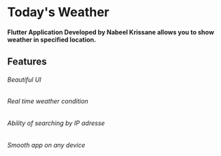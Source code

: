 # Today's Weather

#### Flutter Application Developed by Nabeel Krissane allows you to show weather in specified location.

## Features
###### Beautiful UI
###### Real time weather condition
###### Ability of searching by IP adresse
###### Smooth app on any device
